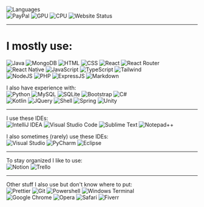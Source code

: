 ![Languages](https://github-readme-stats.vercel.app/api/top-langs/?username=solyze&theme=blue-green)
<br>
![PayPal](https://img.shields.io/badge/PayPal-00457C?style=for-the-badge&logo=paypal&logoColor=white)
![GPU](https://img.shields.io/badge/NVIDIA-RTX3060-76B900?style=for-the-badge&logo=nvidia&logoColor=white)
![CPU](https://img.shields.io/badge/Intel-Core_i7_12th-0071C5?style=for-the-badge&logo=intel&logoColor=white)
![Website Status](https://img.shields.io/website-up-down-green-red/https/solyze.net)
<hr>

# I mostly use: <br>
![Java](https://img.shields.io/badge/Java-ED8B00?style=for-the-badge&logo=openjdk&logoColor=white)
![MongoDB](https://img.shields.io/badge/MongoDB-4EA94B?style=for-the-badge&logo=mongodb&logoColor=white)
![HTML](https://img.shields.io/badge/HTML-239120?style=for-the-badge&logo=html5&logoColor=white)
![CSS](https://img.shields.io/badge/CSS-239120?&style=for-the-badge&logo=css3&logoColor=white)
![React](https://img.shields.io/badge/React-20232A?style=for-the-badge&logo=react&logoColor=61DAFB)
![React Router](https://img.shields.io/badge/React_Router-CA4245?style=for-the-badge&logo=react-router&logoColor=white)
<br>
![React Native](https://img.shields.io/badge/React_Native-20232A?style=for-the-badge&logo=react&logoColor=61DAFB)
![JavaScript](https://img.shields.io/badge/JavaScript-F7DF1E?style=for-the-badge&logo=javascript&logoColor=black)
![TypeScript](https://img.shields.io/badge/TypeScript-007ACC?style=for-the-badge&logo=typescript&logoColor=white)
![Tailwind](https://img.shields.io/badge/Tailwind_CSS-38B2AC?style=for-the-badge&logo=tailwind-css&logoColor=white)
<br>
![NodeJS](https://img.shields.io/badge/Node.js-43853D?style=for-the-badge&logo=node.js&logoColor=white)
![PHP](https://img.shields.io/badge/PHP-777BB4?style=for-the-badge&logo=php&logoColor=white)
![ExpressJS](https://img.shields.io/badge/Express.js-404D59?style=for-the-badge)
![Markdown](https://img.shields.io/badge/Markdown-000000?style=for-the-badge&logo=markdown&logoColor=white)

I also have experience with: <br>
![Python](https://img.shields.io/badge/Python-3776AB?style=for-the-badge&logo=python&logoColor=white)
![MySQL](https://img.shields.io/badge/MySQL-00000F?style=for-the-badge&logo=mysql&logoColor=white)
![SQLite](https://img.shields.io/badge/SQLite-07405E?style=for-the-badge&logo=sqlite&logoColor=white)
![Bootstrap](https://img.shields.io/badge/Bootstrap-563D7C?style=for-the-badge&logo=bootstrap&logoColor=white)
![C#](https://img.shields.io/badge/C%23-239120?style=for-the-badge&logo=c-sharp&logoColor=white)
<br>
![Kotlin](https://img.shields.io/badge/Kotlin-0095D5?&style=for-the-badge&logo=kotlin&logoColor=white)
![JQuery](https://img.shields.io/badge/jQuery-0769AD?style=for-the-badge&logo=jquery&logoColor=white)
![Shell](https://img.shields.io/badge/Shell_Script-121011?style=for-the-badge&logo=gnu-bash&logoColor=white)
![Spring](https://img.shields.io/badge/Spring-6DB33F?style=for-the-badge&logo=spring&logoColor=white)
![Unity](https://img.shields.io/badge/Unity-100000?style=for-the-badge&logo=unity&logoColor=white)
<hr>

I use these IDEs: <br>
![IntelliJ IDEA](https://img.shields.io/badge/IntelliJ_IDEA-000000.svg?style=for-the-badge&logo=intellij-idea&logoColor=white)
![Visual Studio Code](https://img.shields.io/badge/Visual_Studio_Code-0078D4?style=for-the-badge&logo=visual%20studio%20code&logoColor=white)
![Sublime Text](https://img.shields.io/badge/sublime_text-%23575757.svg?&style=for-the-badge&logo=sublime-text&logoColor=important)
![Notepad++](https://img.shields.io/badge/Notepad++-90E59A.svg?style=for-the-badge&logo=notepad%2B%2B&logoColor=black)

I also sometimes (rarely) use these IDEs: <br>
![Visual Studio](https://img.shields.io/badge/Visual_Studio-5C2D91?style=for-the-badge&logo=visual%20studio&logoColor=white)
![PyCharm](https://img.shields.io/badge/PyCharm-000000.svg?&style=for-the-badge&logo=PyCharm&logoColor=white)
![Eclipse](https://img.shields.io/badge/Eclipse-2C2255?style=for-the-badge&logo=eclipse&logoColor=white)
<hr>

To stay organized I like to use: <br>
![Notion](https://img.shields.io/badge/Notion-000000?style=for-the-badge&logo=notion&logoColor=white)
![Trello](https://img.shields.io/badge/Trello-0052CC?style=for-the-badge&logo=trello&logoColor=white)
<hr>

Other stuff I also use but don't know where to put: <br>
![Prettier](https://img.shields.io/badge/prettier-1A2C34?style=for-the-badge&logo=prettier&logoColor=F7BA3E)
![Git](https://img.shields.io/badge/GIT-E44C30?style=for-the-badge&logo=git&logoColor=white)
![Powershell](https://img.shields.io/badge/powershell-5391FE?style=for-the-badge&logo=powershell&logoColor=white)
![Windows Terminal](https://img.shields.io/badge/windows%20terminal-4D4D4D?style=for-the-badge&logo=windows%20terminal&logoColor=white)
<br>
![Google Chrome](https://img.shields.io/badge/Google_chrome-4285F4?style=for-the-badge&logo=Google-chrome&logoColor=white)
![Opera](https://img.shields.io/badge/Opera-FF1B2D?style=for-the-badge&logo=Opera&logoColor=white)
![Safari](https://img.shields.io/badge/Safari-FF1B2D?style=for-the-badge&logo=Safari&logoColor=white)
![Fiverr](https://img.shields.io/badge/fiverr-1DBF73?style=for-the-badge&logo=fiverr&logoColor=white)

